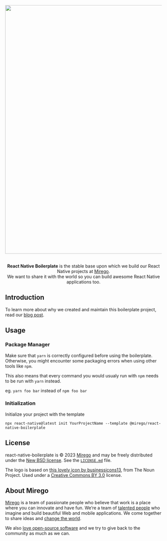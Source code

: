 <div align="center">
  <img width="800" src="https://github.com/mirego/react-native-boilerplate/assets/11348/acf7cb8b-3db7-42f0-a9ad-4bcde135b95b" /><br /><br />
  
  <p>
    <strong>React Native Boilerplate</strong> is the stable base upon which we build our React Native projects at <a href="https://www.mirego.com">Mirego</a>.<br>We want to share it with the world so you can build awesome React Native applications too.
  </p>
</div>

## Introduction

To learn more about why we created and maintain this boilerplate project, read our [blog post](https://shift.mirego.com/en/boilerplate-projects).

## Usage

### Package Manager

Make sure that `yarn` is correctly configured before using the boilerplate. Otherwise, you might encounter some packaging errors when using other tools like `npm`.

This also means that every command you would usualy run with `npm` needs to be run with `yarn` instead.

eg. `yarn foo bar` instead of `npm foo bar`

### Initialization

Initialize your project with the template

```
npx react-native@latest init YourProjectName --template @mirego/react-native-boilerplate
```

## License

react-native-boilerplate is © 2023 [Mirego](https://www.mirego.com) and may be freely distributed under the [New BSD license](http://opensource.org/licenses/BSD-3-Clause). See the [`LICENSE.md`](./LICENSE.md) file.

The logo is based on [this lovely icon by businessicons13](https://thenounproject.com/icon/science-2583979/), from The Noun Project. Used under a [Creative Commons BY 3.0](http://creativecommons.org/licenses/by/3.0/) license.

## About Mirego

[Mirego](https://www.mirego.com) is a team of passionate people who believe that work is a place where you can innovate and have fun. We’re a team of [talented people](https://life.mirego.com) who imagine and build beautiful Web and mobile applications. We come together to share ideas and [change the world](http://www.mirego.org).

We also [love open-source software](https://open.mirego.com) and we try to give back to the community as much as we can.
